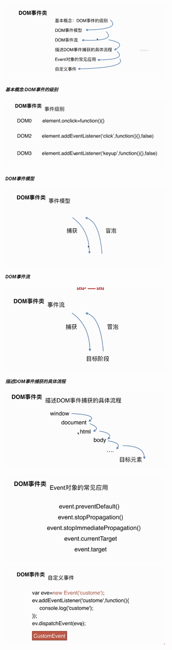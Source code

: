 ![](/assets/import9.png)

##### 基本概念:DOM事件的级别

##### ![](/assets/import10.png)

##### DOM事件模型

![](/assets/import11.png)

##### DOM事件流

![](/assets/import12.png)

##### 描述DOM事件捕获的具体流程

![](/assets/import13.png)

![](/assets/import14.png)

![](/assets/import16.png)

